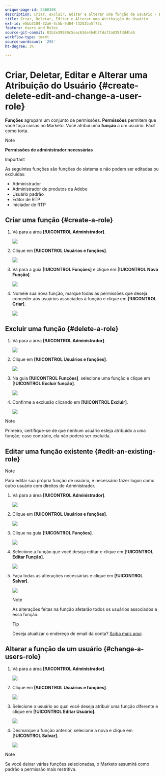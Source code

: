 ```yaml
---
unique-page-id: 2360198
description: Criar, excluir, editar e alterar uma função de usuário - Documentação do Marketo - Documentação do produto
title: Criar, Deletar, Editar e Alterar uma Atribuição do Usuário
exl-id: e5bb3184-32a6-4c5b-9d84-f3252ba5f73c
feature: Users and Roles
source-git-commit: 02b2e39580c5eac63de4b4b7fdaf2a835fdd4ba5
workflow-type: tm+mt
source-wordcount: '295'
ht-degree: 3%

---
```


# Criar, Deletar, Editar e Alterar uma Atribuição do Usuário {#create-delete-edit-and-change-a-user-role}

**Funções** agrupam um conjunto de permissões. **Permissões** permitem que você faça coisas no Marketo. Você atribui uma **função** a um usuário. Fácil como torta.

>[!NOTE]
>
>**Permissões de administrador necessárias**

>[!IMPORTANT]
>
>As seguintes funções são funções do sistema e não podem ser editadas ou excluídas:
>
>* Administrador
>* Administrador de produtos da Adobe
>* Usuário padrão
>* Editor de RTP
>* Iniciador de RTP

## Criar uma função {#create-a-role}

1. Vá para a área **[!UICONTROL Administrador]**.

   ![](assets/create-delete-edit-and-change-a-user-role-1.png)

1. Clique em **[!UICONTROL Usuários e funções]**.

   ![](assets/create-delete-edit-and-change-a-user-role-2.png)

1. Vá para a guia **[!UICONTROL Funções]** e clique em **[!UICONTROL Nova Função]**.

   ![](assets/create-delete-edit-and-change-a-user-role-3.png)

1. Nomeie sua nova função, marque todas as permissões que deseja conceder aos usuários associados à função e clique em **[!UICONTROL Criar]**.

   ![](assets/create-delete-edit-and-change-a-user-role-4.png)

## Excluir uma função {#delete-a-role}

1. Vá para a área **[!UICONTROL Administrador]**.

   ![](assets/create-delete-edit-and-change-a-user-role-5.png)

1. Clique em **[!UICONTROL Usuários e funções]**.

   ![](assets/create-delete-edit-and-change-a-user-role-6.png)

1. Na guia **[!UICONTROL Funções]**, selecione uma função e clique em **[!UICONTROL Excluir função]**.

   ![](assets/create-delete-edit-and-change-a-user-role-7.png)

1. Confirme a exclusão clicando em **[!UICONTROL Excluir]**.

   ![](assets/create-delete-edit-and-change-a-user-role-8.png)

>[!NOTE]
>
>Primeiro, certifique-se de que nenhum usuário esteja atribuído a uma função; caso contrário, ela não poderá ser excluída.

## Editar uma função existente {#edit-an-existing-role}

>[!NOTE]
>
>Para editar sua própria função de usuário, é necessário fazer logon como outro usuário com direitos de Administrador.

1. Vá para a área **[!UICONTROL Administrador]**.

   ![](assets/create-delete-edit-and-change-a-user-role-9.png)

1. Clique em **[!UICONTROL Usuários e funções]**.

   ![](assets/create-delete-edit-and-change-a-user-role-10.png)

1. Clique na guia **[!UICONTROL Funções]**.

   ![](assets/create-delete-edit-and-change-a-user-role-11.png)

1. Selecione a função que você deseja editar e clique em **[!UICONTROL Editar Função]**.

   ![](assets/create-delete-edit-and-change-a-user-role-12.png)

1. Faça todas as alterações necessárias e clique em **[!UICONTROL Salvar]**.

   ![](assets/create-delete-edit-and-change-a-user-role-13.png)

   >[!NOTE]
   >
   >As alterações feitas na função afetarão todos os usuários associados a essa função.

   >[!TIP]
   >
   >Deseja atualizar o endereço de email da conta? [Saiba mais aqui](/help/marketo/product-docs/administration/settings/edit-account-settings.md).

## Alterar a função de um usuário {#change-a-users-role}

1. Vá para a área **[!UICONTROL Administrador]**.

   ![](assets/create-delete-edit-and-change-a-user-role-14.png)

1. Clique em **[!UICONTROL Usuários e funções]**.

   ![](assets/create-delete-edit-and-change-a-user-role-15.png)

1. Selecione o usuário ao qual você deseja atribuir uma função diferente e clique em **[!UICONTROL Editar Usuário]**.

   ![](assets/create-delete-edit-and-change-a-user-role-16.png)

1. Desmarque a função anterior, selecione a nova e clique em **[!UICONTROL Salvar]**.

   ![](assets/create-delete-edit-and-change-a-user-role-17.png)

>[!NOTE]
>
>Se você deixar várias funções selecionadas, o Marketo assumirá como padrão a permissão mais restritiva.
